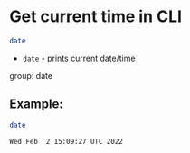 # Get current time in CLI

```bash
date
```

- `date` - prints current date/time

group: date

## Example: 
```bash
date
```
```
Wed Feb  2 15:09:27 UTC 2022
```

